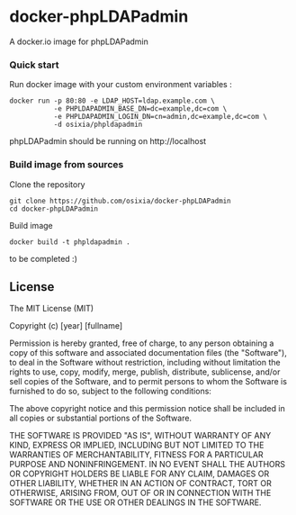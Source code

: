 # docker-phpLDAPadmin

A docker.io image for phpLDAPadmin

### Quick start
Run docker image with your custom environment variables :

    docker run -p 80:80 -e LDAP_HOST=ldap.example.com \
               -e PHPLDAPADMIN_BASE_DN=dc=example,dc=com \
               -e PHPLDAPADMIN_LOGIN_DN=cn=admin,dc=example,dc=com \
               -d osixia/phpldapadmin

phpLDAPadmin should be running on http://localhost

### Build image from sources

Clone the repository 

    git clone https://github.com/osixia/docker-phpLDAPadmin
    cd docker-phpLDAPadmin

Build image

    docker build -t phpldapadmin .

to be completed :)


## License

The MIT License (MIT)

Copyright (c) [year] [fullname]

Permission is hereby granted, free of charge, to any person obtaining a copy
of this software and associated documentation files (the "Software"), to deal
in the Software without restriction, including without limitation the rights
to use, copy, modify, merge, publish, distribute, sublicense, and/or sell
copies of the Software, and to permit persons to whom the Software is
furnished to do so, subject to the following conditions:

The above copyright notice and this permission notice shall be included in all
copies or substantial portions of the Software.

THE SOFTWARE IS PROVIDED "AS IS", WITHOUT WARRANTY OF ANY KIND, EXPRESS OR
IMPLIED, INCLUDING BUT NOT LIMITED TO THE WARRANTIES OF MERCHANTABILITY,
FITNESS FOR A PARTICULAR PURPOSE AND NONINFRINGEMENT. IN NO EVENT SHALL THE
AUTHORS OR COPYRIGHT HOLDERS BE LIABLE FOR ANY CLAIM, DAMAGES OR OTHER
LIABILITY, WHETHER IN AN ACTION OF CONTRACT, TORT OR OTHERWISE, ARISING FROM,
OUT OF OR IN CONNECTION WITH THE SOFTWARE OR THE USE OR OTHER DEALINGS IN THE
SOFTWARE.
